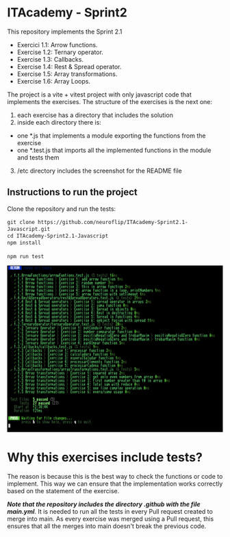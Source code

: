 # ITAcademy - Sprint2

This repository implements the Sprint 2.1 
- Exercici 1.1: Arrow functions.
- Exercise 1.2: Ternary operator.
- Exercise 1.3: Callbacks.
- Exercise 1.4: Rest & Spread operator.
- Exercise 1.5: Array transformations.
- Exercise 1.6: Array Loops.

The project is a vite + vitest project with only javascript code that implements the exercises. The structure of the exercises is the next one:

 1. each exercise has a directory that includes the solution 
 2. inside each directory there is:
  - one *.js that implements a module exporting the functions from the exercise
  - one *.test.js that imports all the implemented functions in the module and tests them
 3. /etc directory includes the screenshot for the README file


## Instructions to run the project

Clone the repository and run the tests:

```
git clone https://github.com/neuroflip/ITAcademy-Sprint2.1-Javascript.git
cd ITAcademy-Sprint2.1-Javascript
npm install

npm run test
```

![alt basic screenshot from the project](https://github.com/neuroflip/ITAcademy-Sprint2.1-Javascript/blob/main/etc/tests.png)

# Why this exercises include tests?

The reason is because this is the best way to check the functions or code to implement. This way we can ensure that the implementation works correctly based on the statement of the exercise.

***Note that the repository includes the directory .github with the file main.yml***. It is needed to run all the tests in every Pull request created to merge into main. As every exercise was merged using a Pull request, this ensures that all the merges into main doesn't break the previous code.